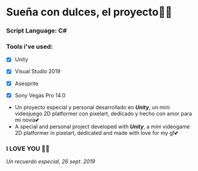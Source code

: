 # Sueña con dulces, el proyecto🎂✨

### Script Language: C#

### Tools i've used:
  - [x] Unity
  - [x] Visual Studio 2019
  - [x] Asesprite
  - [x] Sony Vegas Pro 14.0


- Un proyecto especial y personal desarrollado en ***Unity***, un mini videojuego 2D platformer con pixelart, dedicado y hecho con amor para mi novia💕
- A special and personal project developed with ***Unity***, a mini videogame 2D platformer in pixelart, dedicated and made with love for my gf💕

### **I LOVE YOU 🍅🍅**

_Un recuerdo especial, 26 sept. 2019_



